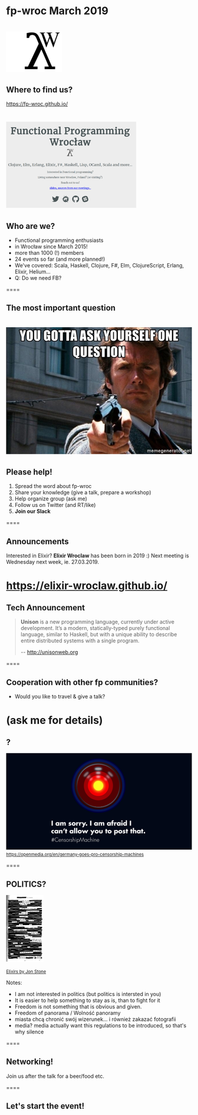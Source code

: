 # fp-wroc March 2019

<img src="slides/fp-wroclaw-logo.png" style="height: 30%; width: 30%; border: none; box-shadow: none;"></img>
====

## Where to find us?

https://fp-wroc.github.io/

<img src="slides/fp-wroc-site.png" style="height: 70%; width: 70%;"></img>
====

## Who are we?

- Functional programming enthusiasts
- in Wrocław since March 2015!
- more than 1000 (!) members
- 24 events so far (and more planned!)
- We've covered: Scala, Haskell, Clojure, F#, Elm, ClojureScript, Erlang, Elixir, Helium...
- Q: Do we need FB?

====

## The most important question

<img src="slides/you-gotta-ask-yourself-one-question.jpg"></img>
====

## Please help!

1. Spread the word about fp-wroc
2. Share your knowledge (give a talk, prepare a workshop)
3. Help organize group (ask me)
4. Follow us on Twitter (and RT/like)
5. **Join our Slack**

====

## Announcements

Interested in Elixir? **Elixir Wroclaw** has been born in 2019 :)
Next meeting is Wednesday next week, ie. 27.03.2019.

https://elixir-wroclaw.github.io/
====

## Tech Announcement

> **Unison** is a new programming language, currently under active development. It’s a modern, statically-typed purely functional language, similar to Haskell, but with a unique ability to describe entire distributed systems with a single program.
>
> -- http://unisonweb.org

====


## Cooperation with other fp communities?

- Would you like to travel & give a talk?

(ask me for details)
====

## ?

<img src="slides/2304x1196_blogpost_censorshipmachine_1_0.png"></img>
<small>https://openmedia.org/en/germany-goes-pro-censorship-machines</small>

====

## POLITICS?

<img src="slides/Censorship-Poem1.jpg" style="height: 20%; width: 20%;"></img>

<small>[Elixirs by Jon Stone](https://ypn.poetrysociety.org.uk/features/august-writing-challenge-3-censorship-poem/)</small>


Notes:
- I am not interested in politics (but politics is intersted in you)
- It is easier to help something to stay as is, than to fight for it
- Freedom is not something that is obvious and given.
- Freedom of panorama / Wolność panoramy
- miasta chcą chronić swój wizerunek... i również zakazać fotografii
- media? media actually want this regulations to be introduced, so that's why silence

====

## Networking!

Join us after the talk for a beer/food etc. 

====

## Let's start the event!

